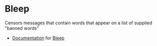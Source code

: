 # Bleep
Censors messages that contain words that appear on a list of supplied "banned words"

* [Documentation](https://docs.cs50.net/2019/x/psets/6/bleep/bleep.html) for [Bleep](https://github.com/emilyd17/bleep/tree/master/bleep)
